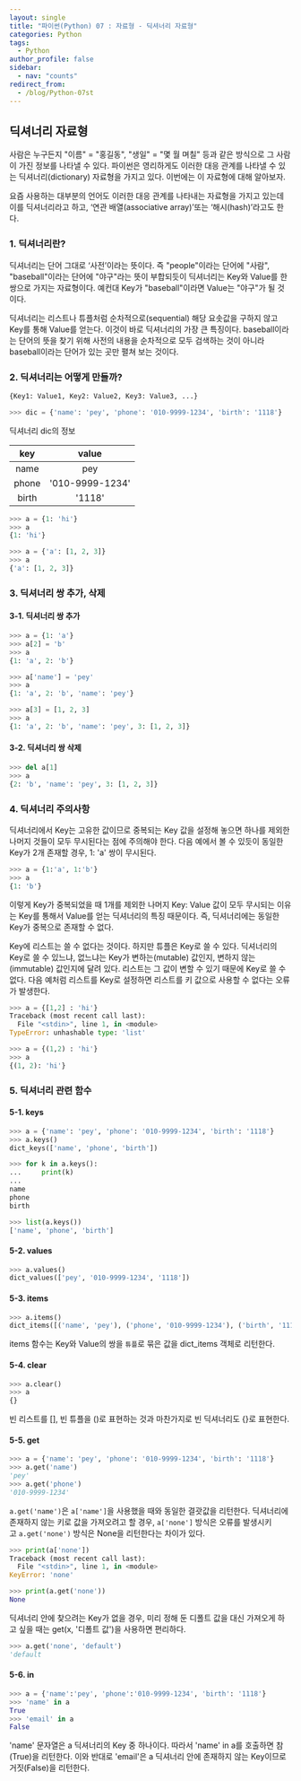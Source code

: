 ```yaml
---
layout: single
title: "파이썬(Python) 07 : 자료형 - 딕셔너리 자료형"
categories: Python
tags:
  - Python
author_profile: false
sidebar:
  - nav: "counts"
redirect_from:
  - /blog/Python-07st
---
```

## 딕셔너리 자료형
사람은 누구든지 "이름" = "홍길동", "생일" = "몇 월 며칠" 등과 같은 방식으로 그 사람이 가진 정보를 나타낼 수 있다. 파이썬은 영리하게도 이러한 대응 관계를 나타낼 수 있는 딕셔너리(dictionary) 자료형을 가지고 있다. 이번에는 이 자료형에 대해 알아보자.

요즘 사용하는 대부분의 언어도 이러한 대응 관계를 나타내는 자료형을 가지고 있는데 이를 딕셔너리라고 하고, ‘연관 배열(associative array)’또는 ‘해시(hash)’라고도 한다.

### 1. 딕셔너리란?
딕셔너리는 단어 그대로 ‘사전’이라는 뜻이다. 즉 "people"이라는 단어에 "사람", "baseball"이라는 단어에 "야구"라는 뜻이 부합되듯이 딕셔너리는 Key와 Value를 한 쌍으로 가지는 자료형이다. 예컨대 Key가 "baseball"이라면 Value는 "야구"가 될 것이다.

딕셔너리는 리스트나 튜플처럼 순차적으로(sequential) 해당 요솟값을 구하지 않고 Key를 통해 Value를 얻는다. 이것이 바로 딕셔너리의 가장 큰 특징이다. baseball이라는 단어의 뜻을 찾기 위해 사전의 내용을 순차적으로 모두 검색하는 것이 아니라 baseball이라는 단어가 있는 곳만 펼쳐 보는 것이다.

### 2. 딕셔너리는 어떻게 만들까?

```python
{Key1: Value1, Key2: Value2, Key3: Value3, ...}
```

```python
>>> dic = {'name': 'pey', 'phone': '010-9999-1234', 'birth': '1118'}
```

딕셔너리 dic의 정보

|  key  |      value      |
| :---: | :-------------: |
| name  |       pey       |
| phone | '010-9999-1234' |
| birth |     '1118'      |

```python
>>> a = {1: 'hi'}
>>> a
{1: 'hi'}
```

```python
>>> a = {'a': [1, 2, 3]}
>>> a
{'a': [1, 2, 3]}
```

### 3. 딕셔너리 쌍 추가, 삭제

#### 3-1. 딕셔너리 쌍 추가

```python
>>> a = {1: 'a'}
>>> a[2] = 'b'
>>> a
{1: 'a', 2: 'b'}
```

```python
>>> a['name'] = 'pey'
>>> a
{1: 'a', 2: 'b', 'name': 'pey'}
```

```python
>>> a[3] = [1, 2, 3]
>>> a
{1: 'a', 2: 'b', 'name': 'pey', 3: [1, 2, 3]}
```

#### 3-2. 딕셔너리 쌍 삭제

```python
>>> del a[1]
>>> a
{2: 'b', 'name': 'pey', 3: [1, 2, 3]}
```

### 4. 딕셔너리 주의사항

딕셔너리에서 Key는 고유한 값이므로 중복되는 Key 값을 설정해 놓으면 하나를 제외한 나머지 것들이 모두 무시된다는 점에 주의해야 한다. 다음 예에서 볼 수 있듯이 동일한 Key가 2개 존재할 경우, 1: 'a' 쌍이 무시된다.

```python
>>> a = {1:'a', 1:'b'}
>>> a
{1: 'b'}
```

이렇게 Key가 중복되었을 때 1개를 제외한 나머지 Key: Value 값이 모두 무시되는 이유는 Key를 통해서 Value를 얻는 딕셔너리의 특징 때문이다. 즉, 딕셔너리에는 동일한 Key가 중복으로 존재할 수 없다.

Key에 리스트는 쓸 수 없다는 것이다. 하지만 튜플은 Key로 쓸 수 있다.
딕셔너리의 Key로 쓸 수 있느냐, 없느냐는 Key가 변하는(mutable) 값인지, 변하지 않는(immutable) 값인지에 달려 있다. 리스트는 그 값이 변할 수 있기 때문에 Key로 쓸 수 없다. 다음 예처럼 리스트를 Key로 설정하면 리스트를 키 값으로 사용할 수 없다는 오류가 발생한다.

```python
>>> a = {[1,2] : 'hi'}
Traceback (most recent call last):
  File "<stdin>", line 1, in <module>
TypeError: unhashable type: 'list'
```

```python
>>> a = {(1,2) : 'hi'}
>>> a
{(1, 2): 'hi'}
```

### 5. 딕셔너리 관련 함수

#### 5-1. keys

```python
>>> a = {'name': 'pey', 'phone': '010-9999-1234', 'birth': '1118'}
>>> a.keys()
dict_keys(['name', 'phone', 'birth'])
```

```python
>>> for k in a.keys():
...     print(k)
...
name
phone
birth
```

```python
>>> list(a.keys())
['name', 'phone', 'birth']
```

#### 5-2. values

```python
>>> a.values()
dict_values(['pey', '010-9999-1234', '1118'])
```

#### 5-3. items

```python
>>> a.items()
dict_items([('name', 'pey'), ('phone', '010-9999-1234'), ('birth', '1118')])
```

items 함수는 Key와 Value의 쌍을 `튜플`로 묶은 값을 dict_items 객체로 리턴한다.

#### 5-4. clear

```python
>>> a.clear()
>>> a
{}
```

빈 리스트를 [], 빈 튜플을 ()로 표현하는 것과 마찬가지로 빈 딕셔너리도 {}로 표현한다.

#### 5-5. get

```python
>>> a = {'name': 'pey', 'phone': '010-9999-1234', 'birth': '1118'}
>>> a.get('name')
'pey'
>>> a.get('phone')
'010-9999-1234'
```

`a.get('name')`은 `a['name']`을 사용했을 때와 동일한 결괏값을 리턴한다.
딕셔너리에 존재하지 않는 키로 값을 가져오려고 할 경우, `a['none']` 방식은 오류를 발생시키고 `a.get('none')` 방식은 None을 리턴한다는 차이가 있다.

```python
>>> print(a['none'])
Traceback (most recent call last):
  File "<stdin>", line 1, in <module>
KeyError: 'none'
```

```python
>>> print(a.get('none'))
None
```

딕셔너리 안에 찾으려는 Key가 없을 경우, 미리 정해 둔 디폴트 값을 대신 가져오게 하고 싶을 때는 get(x, '디폴트 값')을 사용하면 편리하다.

```python
>>> a.get('none', 'default')
'default
```

#### 5-6. in

```python
>>> a = {'name':'pey', 'phone':'010-9999-1234', 'birth': '1118'}
>>> 'name' in a
True
>>> 'email' in a
False
```

'name' 문자열은 a 딕셔너리의 Key 중 하나이다. 따라서 'name' in a를 호출하면 참(True)을 리턴한다. 이와 반대로 'email'은 a 딕셔너리 안에 존재하지 않는 Key이므로 거짓(False)을 리턴한다.
